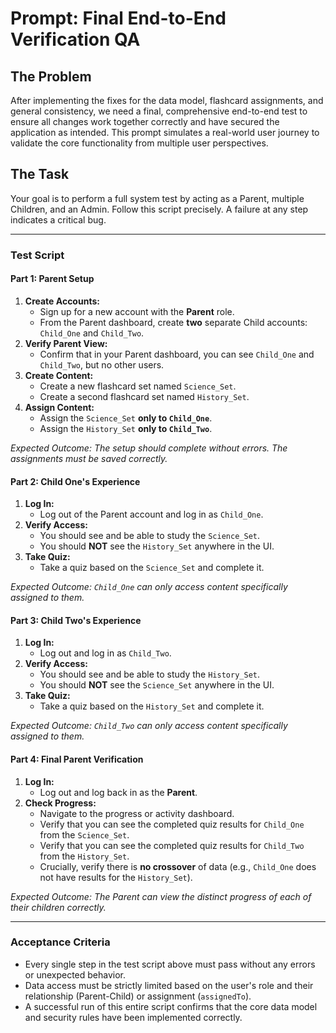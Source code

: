 # Prompt: Final End-to-End Verification QA

## The Problem
After implementing the fixes for the data model, flashcard assignments, and general consistency, we need a final, comprehensive end-to-end test to ensure all changes work together correctly and have secured the application as intended. This prompt simulates a real-world user journey to validate the core functionality from multiple user perspectives.

## The Task
Your goal is to perform a full system test by acting as a Parent, multiple Children, and an Admin. Follow this script precisely. A failure at any step indicates a critical bug.

---

### **Test Script**

#### **Part 1: Parent Setup**
1.  **Create Accounts:**
    *   Sign up for a new account with the **Parent** role.
    *   From the Parent dashboard, create **two** separate Child accounts: `Child_One` and `Child_Two`.
2.  **Verify Parent View:**
    *   Confirm that in your Parent dashboard, you can see `Child_One` and `Child_Two`, but no other users.
3.  **Create Content:**
    *   Create a new flashcard set named `Science_Set`.
    *   Create a second flashcard set named `History_Set`.
4.  **Assign Content:**
    *   Assign the `Science_Set` **only to `Child_One`**.
    *   Assign the `History_Set` **only to `Child_Two`**.

*Expected Outcome: The setup should complete without errors. The assignments must be saved correctly.* 

#### **Part 2: Child One's Experience**
1.  **Log In:**
    *   Log out of the Parent account and log in as `Child_One`.
2.  **Verify Access:**
    *   You should see and be able to study the `Science_Set`.
    *   You should **NOT** see the `History_Set` anywhere in the UI.
3.  **Take Quiz:**
    *   Take a quiz based on the `Science_Set` and complete it.

*Expected Outcome: `Child_One` can only access content specifically assigned to them.* 

#### **Part 3: Child Two's Experience**
1.  **Log In:**
    *   Log out and log in as `Child_Two`.
2.  **Verify Access:**
    *   You should see and be able to study the `History_Set`.
    *   You should **NOT** see the `Science_Set` anywhere in the UI.
3.  **Take Quiz:**
    *   Take a quiz based on the `History_Set` and complete it.

*Expected Outcome: `Child_Two` can only access content specifically assigned to them.* 

#### **Part 4: Final Parent Verification**
1.  **Log In:**
    *   Log out and log back in as the **Parent**.
2.  **Check Progress:**
    *   Navigate to the progress or activity dashboard.
    *   Verify that you can see the completed quiz results for `Child_One` from the `Science_Set`.
    *   Verify that you can see the completed quiz results for `Child_Two` from the `History_Set`.
    *   Crucially, verify there is **no crossover** of data (e.g., `Child_One` does not have results for the `History_Set`).

*Expected Outcome: The Parent can view the distinct progress of each of their children correctly.* 

---

### Acceptance Criteria
- Every single step in the test script above must pass without any errors or unexpected behavior.
- Data access must be strictly limited based on the user's role and their relationship (Parent-Child) or assignment (`assignedTo`).
- A successful run of this entire script confirms that the core data model and security rules have been implemented correctly.